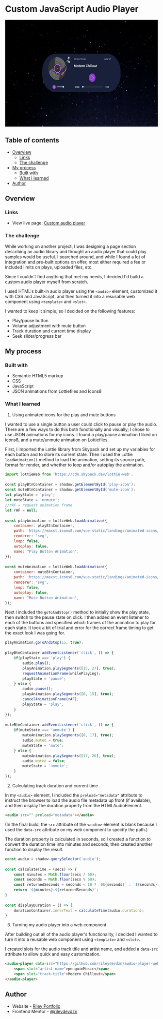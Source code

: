 # Custom JavaScript Audio Player

<div align="center">
  <img 
    src="./audio-player-web-cmp.png"
    alt="Custom audio player web component, shown as a single component over starry night sky background, queued up to the song Modern Chillout from penguin music"
    height="350px">
</div>

## Table of contents

- [Overview](#overview)
  - [Links](#links)
  - [The challenge](#the-challenge)
- [My process](#my-process)
  - [Built with](#built-with)
  - [What I learned](#what-i-learned)
  <!--- [Continued development](#continued-development)
  - [Useful resources](#useful-resources)-->
- [Author](#author)

## Overview

### Links

- View live page: [Custom audio player](https://rileydevdzn.github.io/custom-audio-player/)

### The challenge

While working on another project, I was designing a page section describing an audio library and thought an audio player that could play samples would be useful. I searched around, and while I found a lot of integration and pre-built options on offer, most either required a fee or included limits on plays, uploaded files, etc. 

Since I couldn't find anything that met my needs, I decided I'd build a custom audio player myself from scratch. 

I used HTML's built-in audio player using the `<audio>` element, customized it with CSS and JavaScript, and then turned it into a resusable web component using `<template>` and `<slot>`.

I wanted to keep it simple, so I decided on the following features:

- Play/pause button
- Volume adjustment with mute button
- Track duration and current time display
- Seek slider/progress bar

<!--<div align="center">
  <img
    src=""
    alt=""
    height="350px">
  <img 
    src=""
    alt=""
    height="350px">
  <p><em><em></p>
</div>-->

## My process

### Built with

- Semantic HTML5 markup
- CSS
- JavaScript
- JSON animations from Lottiefiles and Icons8


### What I learned

1. Using animated icons for the play and mute buttons

I wanted to use a single button a user could click to pause or play the audio. There are a few ways to do this both functionally and visually; I chose to use JSON animations for my icons. I found a play/pause animation I liked on icons8, and a mute/unmute animation on Lottiefiles.

First, I imported the Lottie library from Skypack and set up my variables for each button and to store its current state. Then I used the Lottie `loadAnimation()` method to load the animation, setting its source path, format for render, and whether to loop and/or autoplay the animation.  

```js
import lottieWeb from 'https://cdn.skypack.dev/lottie-web';

const playBtnContainer = shadow.getElementById('play-icon');
const muteBtnContainer = shadow.getElementById('mute-icon');
let playState = 'play';
let muteState = 'unmute';
//rAF = request animation frame
let rAF = null;

const playAnimation = lottieWeb.loadAnimation({
    container: playBtnContainer,
    path: 'https://maxst.icons8.com/vue-static/landings/animated-icons/icons/pause/pause.json',
    renderer: 'svg',
    loop: false,
    autoplay: false,
    name: "Play Button Animation",
});
          
const muteAnimation = lottieWeb.loadAnimation({
    container: muteBtnContainer,
    path: 'https://maxst.icons8.com/vue-static/landings/animated-icons/icons/no-sound/no-sound.json',
    renderer: 'svg',
    loop: false,
    autoplay: false,
    name: "Mute Button Animation",
});
```

Next I included the `goToAndStop()` method to initially show the play state, then switch to the pause state on click. I then added an event listener to each of the buttons and specified which frames of the animation to play for each state. It took a bit of trial and error for the correct frame timing to get the exact look I was going for.

```js
playAnimation.goToAndStop(15, true);

playBtnContainer.addEventListener('click', () => {
    if(playState === 'play') {
        audio.play();
        playAnimation.playSegments([15, 27], true);
        requestAnimationFrame(whilePlaying);
        playState = 'pause';
    } else {
        audio.pause();
        playAnimation.playSegments([0, 15], true);
        cancelAnimationFrame(rAF);
        playState = 'play';
    }
});
        
muteBtnContainer.addEventListener('click', () => {
    if(muteState === 'unmute') {
        muteAnimation.playSegments([0, 17], true);
        audio.muted = true;
        muteState = 'mute';
    } else {
        muteAnimation.playSegments([17, 26], true);
        audio.muted = false;
        muteState = 'unmute';
    }
});
```

2. Calculating track duration and current time

In my `<audio>` element, I included the `preload="metadata"` attribute to instruct the browser to load the audio file metadata up front (if available), and then display the duration property from the HTMLAudioElement.

```html
<audio src="" preload="metadata"></audio>
```

(In the final build, the `src` attribute of the `<audio>` element is blank because I used the `data-src` attribute on my web component to specify the path.)

The duration property is calculated in seconds, so I created a function to convert the duration time into minutes and seconds, then created another function to display the result.

```js
const audio = shadow.querySelector('audio');

const calculateTime = (secs) => {
    const minutes = Math.floor(secs / 60);
    const seconds = Math.floor(secs % 60);
    const returnedSeconds = seconds < 10 ? `0${seconds}` : `${seconds}`;
    return `${minutes}:${returnedSeconds}`;
}
        
const displayDuration = () => {
    durationContainer.innerText = calculateTime(audio.duration);
}
```

<!--Current time is tied to seek slider/transition for next section-->

<!--3. Creating an interactive seek slider/progress bar-->



3. Turning my audio player into a web component

After building out all of the audio player's functionality, I decided I wanted to turn it into a reusable web component using `<template>` and `<slot>`.

I created slots for the audio track title and artist name, and added a `data-src` attribute to allow quick and easy customization.

```html
<audio-player data-src="https://github.com/rileydevdzn/audio-player-web-component/blob/main/penguinmusic-modern-chillout-future-calm-12641.mp3?raw=true">
    <span slot="artist-name">penguinMusic</span>
    <span slot="track-title">Modern Chillout</span>
</audio-player>
```

<!--Briefly discuss what it took to do this with JS...shadow DOM, creating/initializing the audio player, extending, etc. -->

<!--### Continued development


### Useful resources

- []()
- []()-->


## Author

- Website - [Riley Portfolio](https://rileydevdzn.webflow.io)
- Frontend Mentor - [@rileydevdzn](https://www.frontendmentor.io/profile/rileydevdzn)
